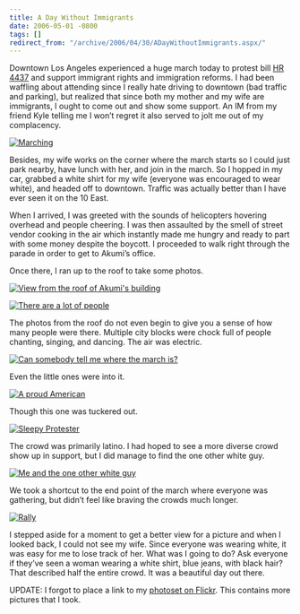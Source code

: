```yaml
---
title: A Day Without Immigrants
date: 2006-05-01 -0800
tags: []
redirect_from: "/archive/2006/04/30/ADayWithoutImmigrants.aspx/"
---
```


Downtown Los Angeles experienced a huge march today to protest bill [HR
4437](http://en.wikipedia.org/wiki/HR_4437 "Bill HR 4437") and support
immigrant rights and immigration reforms. I had been waffling about
attending since I really hate driving to downtown (bad traffic and
parking), but realized that since both my mother and my wife are
immigrants, I ought to come out and show some support. An IM from my
friend Kyle telling me I won’t regret it also served to jolt me out of
my complacency.

[![Marching](https://static.flickr.com/49/138583644_7ada5c0bc5.jpg)](http://www.flickr.com/photos/haacked/138583644/ "Photo Sharing")

Besides, my wife works on the corner where the march starts so I could
just park nearby, have lunch with her, and join in the march. So I
hopped in my car, grabbed a white shirt for my wife (everyone was
encouraged to wear white), and headed off to downtown. Traffic was
actually better than I have ever seen it on the 10 East.

When I arrived, I was greeted with the sounds of helicopters hovering
overhead and people cheering. I was then assaulted by the smell of
street vendor cooking in the air which instantly made me hungry and
ready to part with some money despite the boycott. I proceeded to walk
right through the parade in order to get to Akumi’s office.

Once there, I ran up to the roof to take some photos.

[![View from the roof of Akumi's
building](https://static.flickr.com/53/138583786_b0aa167bd9.jpg)](http://www.flickr.com/photos/haacked/138583786/ "Photo Sharing")

[![There are a lot of
people](https://static.flickr.com/52/138583931_7fb78ef3a7.jpg)](http://www.flickr.com/photos/haacked/138583931/ "Photo Sharing")

The photos from the roof do not even begin to give you a sense of how
many people were there. Multiple city blocks were chock full of people
chanting, singing, and dancing. The air was electric.

[![Can somebody tell me where the march
is?](https://static.flickr.com/53/138584570_5ad680a23e.jpg)](http://www.flickr.com/photos/haacked/138584570/ "Photo Sharing")

Even the little ones were into it.

[![A proud
American](https://static.flickr.com/56/138584994_baa9f6bf93.jpg)](http://www.flickr.com/photos/haacked/138584994/ "Photo Sharing")

Though this one was tuckered out.

[![Sleepy
Protester](https://static.flickr.com/56/138585591_c4ceb1cf5d.jpg)](http://www.flickr.com/photos/haacked/138585591/ "Photo Sharing")

The crowd was primarily latino. I had hoped to see a more diverse crowd
show up in support, but I did manage to find the one other white guy.

[![Me and the one other white
guy](https://static.flickr.com/50/138585852_38d3995f78.jpg)](http://www.flickr.com/photos/haacked/138585852/ "Photo Sharing")

We took a shortcut to the end point of the march where everyone was
gathering, but didn’t feel like braving the crowds much longer.

[![Rally](https://static.flickr.com/46/138586490_61d126c584.jpg)](http://www.flickr.com/photos/haacked/138586490/ "Photo Sharing")

I stepped aside for a moment to get a better view for a picture and when
I looked back, I could not see my wife. Since everyone was wearing
white, it was easy for me to lose track of her. What was I going to do?
Ask everyone if they’ve seen a woman wearing a white shirt, blue jeans,
with black hair? That described half the entire crowd. It was a
beautiful day out there.

UPDATE: I forgot to place a link to my [photoset on
Flickr](http://www.flickr.com/photos/haacked/sets/72057594122450573/ "Day Without Immigrants Photoset").
This contains more pictures that I took.

